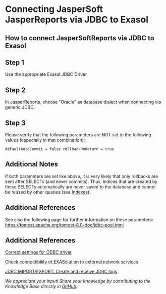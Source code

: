 # Connecting JasperSoft JasperReports via JDBC to Exasol
## How to connect JasperSoftReports via JDBC to Exasol

## Step 1

Use the appropriate Exasol JDBC Driver.

## Step 2

In JasperReports, choose "Oracle" as database dialect when connecting via generic JDBC.

## Step 3

Please verify that the following parameters are NOT set to the following values (especially in that combination):


```"noformat
defaultAutoCommit = false rollbackOnReturn = true 
```
## Additional Notes

If both parameters are set like above, it is very likely that only rollbacks are sent after SELECTs (and never commits). Thus, indices that are created by these SELECTs automatically are never saved to the database and cannot be reused by other queries (see [Indexes](https://exasol.my.site.com/s/article/Indexes)).

## Additional References

See also the following page for further information on these parameters:  
<https://tomcat.apache.org/tomcat-8.0-doc/jdbc-pool.html>

## Additional References

[Correct settings for ODBC driver](https://exasol.my.site.com/s/article/Correct-settings-for-ODBC-driver)

[Check connectibility of EXASolution to external network services](https://exasol.my.site.com/s/article/Check-connectibility-of-EXASolution-to-external-network-services)

[JDBC IMPORT/EXPORT: Create and receive JDBC logs](https://exasol.my.site.com/s/article/JDBC-IMPORT-EXPORT-Create-and-receive-JDBC-logs)

*We appreciate your input! Share your knowledge by contributing to the Knowledge Base directly in [GitHub](https://github.com/exasol/public-knowledgebase).* 